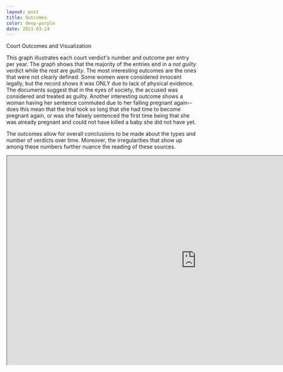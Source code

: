 ```yaml
---
layout: post
title: Outcomes
color: deep-purple
date: 2021-03-24
---
```


Court Outcomes and Visualization

This graph illustrates each court verdict's number and outcome per entry per year. The graph shows that the majority of the entries end in a <em>not guilty</em> verdict while the rest are <em>guilty</em>. The most interesting outcomes are the ones that were not clearly defined. Some women were considered innocent legally, but the record shows it was ONLY due to lack of physical evidence. The documents suggest that in the eyes of society, the accused was considered and treated as guilty. Another interesting outcome shows a woman having her sentence commuted due to her falling pregnant again--does this mean that the trial took so long that she had time to become pregnant again, or was she falsely sentenced the first time being that she was already pregnant and could not have killed a baby she did not have yet. 

The outcomes allow for overall conclusions to be made about the types and number of verdicts over time. Moreover, the irregularities that show up among these numbers further nuance the reading of these sources.

<iframe src="https://drive.google.com/file/d/156YzMmFAJBjpwYWaiyu1k_IZJYYrwoq4/preview" width="1000" height="552"></iframe>

